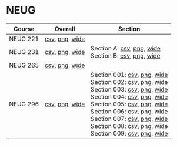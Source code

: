 # NEUG

| Course | Overall | Section |
| ------ | ------- | ------- |
| NEUG 221 | [csv](https://github.com/UCSD-Historical-Enrollment-Data/2023Fall/blob/main/overall/NEUG%20221.csv), [png](https://raw.githubusercontent.com/UCSD-Historical-Enrollment-Data/2023Fall/main/plot_overall/NEUG%20221.png), [wide](https://raw.githubusercontent.com/UCSD-Historical-Enrollment-Data/2023Fall/main/plot_overall_wide/NEUG%20221.png) |  |
| NEUG 231 | [csv](https://github.com/UCSD-Historical-Enrollment-Data/2023Fall/blob/main/overall/NEUG%20231.csv), [png](https://raw.githubusercontent.com/UCSD-Historical-Enrollment-Data/2023Fall/main/plot_overall/NEUG%20231.png), [wide](https://raw.githubusercontent.com/UCSD-Historical-Enrollment-Data/2023Fall/main/plot_overall_wide/NEUG%20231.png) | Section A: [csv](https://github.com/UCSD-Historical-Enrollment-Data/2023Fall/blob/main/section/NEUG%20231_A.csv), [png](https://raw.githubusercontent.com/UCSD-Historical-Enrollment-Data/2023Fall/main/plot_section/NEUG%20231_A.png), [wide](https://raw.githubusercontent.com/UCSD-Historical-Enrollment-Data/2023Fall/main/plot_section_wide/NEUG%20231_A.png)<br>Section B: [csv](https://github.com/UCSD-Historical-Enrollment-Data/2023Fall/blob/main/section/NEUG%20231_B.csv), [png](https://raw.githubusercontent.com/UCSD-Historical-Enrollment-Data/2023Fall/main/plot_section/NEUG%20231_B.png), [wide](https://raw.githubusercontent.com/UCSD-Historical-Enrollment-Data/2023Fall/main/plot_section_wide/NEUG%20231_B.png) |
| NEUG 265 | [csv](https://github.com/UCSD-Historical-Enrollment-Data/2023Fall/blob/main/overall/NEUG%20265.csv), [png](https://raw.githubusercontent.com/UCSD-Historical-Enrollment-Data/2023Fall/main/plot_overall/NEUG%20265.png), [wide](https://raw.githubusercontent.com/UCSD-Historical-Enrollment-Data/2023Fall/main/plot_overall_wide/NEUG%20265.png) |  |
| NEUG 296 | [csv](https://github.com/UCSD-Historical-Enrollment-Data/2023Fall/blob/main/overall/NEUG%20296.csv), [png](https://raw.githubusercontent.com/UCSD-Historical-Enrollment-Data/2023Fall/main/plot_overall/NEUG%20296.png), [wide](https://raw.githubusercontent.com/UCSD-Historical-Enrollment-Data/2023Fall/main/plot_overall_wide/NEUG%20296.png) | Section 001: [csv](https://github.com/UCSD-Historical-Enrollment-Data/2023Fall/blob/main/section/NEUG%20296_001.csv), [png](https://raw.githubusercontent.com/UCSD-Historical-Enrollment-Data/2023Fall/main/plot_section/NEUG%20296_001.png), [wide](https://raw.githubusercontent.com/UCSD-Historical-Enrollment-Data/2023Fall/main/plot_section_wide/NEUG%20296_001.png)<br>Section 002: [csv](https://github.com/UCSD-Historical-Enrollment-Data/2023Fall/blob/main/section/NEUG%20296_002.csv), [png](https://raw.githubusercontent.com/UCSD-Historical-Enrollment-Data/2023Fall/main/plot_section/NEUG%20296_002.png), [wide](https://raw.githubusercontent.com/UCSD-Historical-Enrollment-Data/2023Fall/main/plot_section_wide/NEUG%20296_002.png)<br>Section 003: [csv](https://github.com/UCSD-Historical-Enrollment-Data/2023Fall/blob/main/section/NEUG%20296_003.csv), [png](https://raw.githubusercontent.com/UCSD-Historical-Enrollment-Data/2023Fall/main/plot_section/NEUG%20296_003.png), [wide](https://raw.githubusercontent.com/UCSD-Historical-Enrollment-Data/2023Fall/main/plot_section_wide/NEUG%20296_003.png)<br>Section 004: [csv](https://github.com/UCSD-Historical-Enrollment-Data/2023Fall/blob/main/section/NEUG%20296_004.csv), [png](https://raw.githubusercontent.com/UCSD-Historical-Enrollment-Data/2023Fall/main/plot_section/NEUG%20296_004.png), [wide](https://raw.githubusercontent.com/UCSD-Historical-Enrollment-Data/2023Fall/main/plot_section_wide/NEUG%20296_004.png)<br>Section 005: [csv](https://github.com/UCSD-Historical-Enrollment-Data/2023Fall/blob/main/section/NEUG%20296_005.csv), [png](https://raw.githubusercontent.com/UCSD-Historical-Enrollment-Data/2023Fall/main/plot_section/NEUG%20296_005.png), [wide](https://raw.githubusercontent.com/UCSD-Historical-Enrollment-Data/2023Fall/main/plot_section_wide/NEUG%20296_005.png)<br>Section 006: [csv](https://github.com/UCSD-Historical-Enrollment-Data/2023Fall/blob/main/section/NEUG%20296_006.csv), [png](https://raw.githubusercontent.com/UCSD-Historical-Enrollment-Data/2023Fall/main/plot_section/NEUG%20296_006.png), [wide](https://raw.githubusercontent.com/UCSD-Historical-Enrollment-Data/2023Fall/main/plot_section_wide/NEUG%20296_006.png)<br>Section 007: [csv](https://github.com/UCSD-Historical-Enrollment-Data/2023Fall/blob/main/section/NEUG%20296_007.csv), [png](https://raw.githubusercontent.com/UCSD-Historical-Enrollment-Data/2023Fall/main/plot_section/NEUG%20296_007.png), [wide](https://raw.githubusercontent.com/UCSD-Historical-Enrollment-Data/2023Fall/main/plot_section_wide/NEUG%20296_007.png)<br>Section 008: [csv](https://github.com/UCSD-Historical-Enrollment-Data/2023Fall/blob/main/section/NEUG%20296_008.csv), [png](https://raw.githubusercontent.com/UCSD-Historical-Enrollment-Data/2023Fall/main/plot_section/NEUG%20296_008.png), [wide](https://raw.githubusercontent.com/UCSD-Historical-Enrollment-Data/2023Fall/main/plot_section_wide/NEUG%20296_008.png)<br>Section 009: [csv](https://github.com/UCSD-Historical-Enrollment-Data/2023Fall/blob/main/section/NEUG%20296_009.csv), [png](https://raw.githubusercontent.com/UCSD-Historical-Enrollment-Data/2023Fall/main/plot_section/NEUG%20296_009.png), [wide](https://raw.githubusercontent.com/UCSD-Historical-Enrollment-Data/2023Fall/main/plot_section_wide/NEUG%20296_009.png) |

